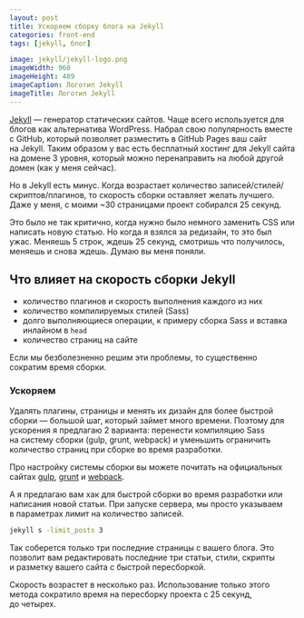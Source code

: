 ```yaml
---
layout: post
title: Ускоряем сборку блога на Jekyll
categories: front-end
tags: [jekyll, блог]

image: jekyll/jekyll-logo.png
imageWidth: 960
imageHeight: 489
imageCaption: Логотип Jekyll
imageTitle: Логотип Jekyll
---
```


[Jekyll](https://jekyllrb.com/) — генератор статических сайтов. Чаще всего используется для блогов как альтернатива WordPress. Набрал свою популярность вместе с GitHub, который позволяет разместить в GitHub Pages ваш сайт на Jekyll. Таким образом у вас есть бесплатный хостинг для Jekyll сайта на домене 3 уровня, который можно перенаправить на любой другой домен (как у меня сейчас).

Но в Jekyll есть минус. Когда возрастает количество записей/стилей/скриптов/плагинов, то скорость сборки оставляет желать лучшего. Даже у меня, с моими ~30 страницами проект собирался 25 секунд.

<!-- more -->

Это было не так критично, когда нужно было немного заменить CSS или написать новую статью. Но когда я взялся за редизайн, то это был ужас. Меняешь 5 строк, ждешь 25 секунд, смотришь что получилось, меняешь и снова ждешь. Думаю вы меня поняли.

## Что влияет на скорость сборки Jekyll
* количество плагинов и скорость выполнения каждого из них
* количество компилируемых стилей (Sass)
* долго выполняющиеся операции, к примеру сборка Sass и вставка инлайном в `head`
* количество страниц на сайте

Если мы безболезненно решим эти проблемы, то существенно сократим время сборки.

### Ускоряем
Удалять плагины, страницы и менять их дизайн для более быстрой сборки — большой шаг, который займет много времени. Поэтому для ускорения я предлагаю 2 варианта: перенести компиляцию Sass на систему сборки (gulp, grunt, webpack) и уменьшить ограничить количество страниц при сборке во время разработки.

Про настройку системы сборки вы можете почитать на официальных сайтах [gulp](http://gulpjs.com/), [grunt](http://gruntjs.com/) и [webpack](https://webpack.github.io/).

А я предлагаю вам хак для быстрой сборки во время разработки или написания новой статьи. При запуске сервера, мы просто указываем в параметрах лимит на количество записей.

~~~bash
jekyll s -limit_posts 3
~~~

Так соберется только три последние страницы с вашего блога. Это позволит вам редактировать последние три статьи, стили, скрипты и разметку вашего сайта с быстрой пересборкой.

Скорость возрастет в несколько раз. Использование только этого метода сократило время на пересборку проекта с 25 секунд, до четырех.
